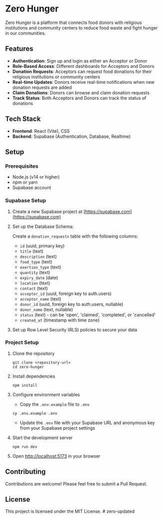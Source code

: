 # Zero Hunger

Zero Hunger is a platform that connects food donors with religious institutions and community centers to reduce food waste and fight hunger in our communities.

## Features

- **Authentication**: Sign up and login as either an Acceptor or Donor
- **Role-Based Access**: Different dashboards for Acceptors and Donors
- **Donation Requests**: Acceptors can request food donations for their religious institutions or community centers
- **Real-time Updates**: Donors receive real-time notifications when new donation requests are added
- **Claim Donations**: Donors can browse and claim donation requests
- **Track Status**: Both Acceptors and Donors can track the status of donations

## Tech Stack

- **Frontend**: React (Vite), CSS
- **Backend**: Supabase (Authentication, Database, Realtime)

## Setup

### Prerequisites

- Node.js (v14 or higher)
- npm or yarn
- Supabase account

### Supabase Setup

1. Create a new Supabase project at [https://supabase.com](https://supabase.com)
2. Set up the Database Schema:

   Create a `donation_requests` table with the following columns:

   - `id` (uuid, primary key)
   - `title` (text)
   - `description` (text)
   - `food_type` (text)
   - `exertion_type` (text)
   - `quantity` (text)
   - `expiry_date` (date)
   - `location` (text)
   - `contact` (text)
   - `acceptor_id` (uuid, foreign key to auth.users)
   - `acceptor_name` (text)
   - `donor_id` (uuid, foreign key to auth.users, nullable)
   - `donor_name` (text, nullable)
   - `status` (text) - can be 'open', 'claimed', 'completed', or 'cancelled'
   - `created_at` (timestamp with time zone)

3. Set up Row Level Security (RLS) policies to secure your data

### Project Setup

1. Clone the repository

   ```
   git clone <repository-url>
   cd zero-hunger
   ```

2. Install dependencies

   ```
   npm install
   ```

3. Configure environment variables

   - Copy the `.env.example` file to `.env`

   ```
   cp .env.example .env
   ```

   - Update the `.env` file with your Supabase URL and anonymous key from your Supabase project settings

4. Start the development server

   ```
   npm run dev
   ```

5. Open [http://localhost:5173](http://localhost:5173) in your browser

## Contributing

Contributions are welcome! Please feel free to submit a Pull Request.

## License

This project is licensed under the MIT License.
#   z e r o - u p d a t e d  
 